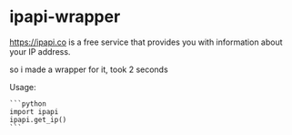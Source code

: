 # ipapi-wrapper
 
https://ipapi.co is a free service that provides you with information about your IP address.

so i made a wrapper for it, took 2 seconds

Usage:
    
    ```python
    import ipapi
    ipapi.get_ip()
    ```